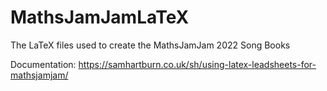 # MathsJamJamLaTeX
The LaTeX files used to create the MathsJamJam 2022 Song Books

Documentation: https://samhartburn.co.uk/sh/using-latex-leadsheets-for-mathsjamjam/
